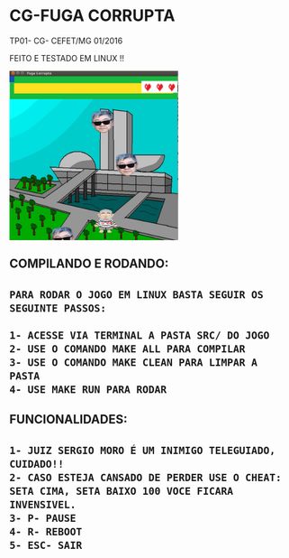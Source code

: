# CG-FUGA CORRUPTA
TP01- CG- CEFET/MG 01/2016

FEITO E TESTADO EM LINUX !!

<img align="center" src="https://github.com/pedrohlcastro/CG-fuga-corrupta/blob/master/screenshots/jogo.png?raw=true" width="300" height="300"/>
<h2>COMPILANDO E RODANDO:<h2>

	PARA RODAR O JOGO EM LINUX BASTA SEGUIR OS SEGUINTE PASSOS:
	
	1- ACESSE VIA TERMINAL A PASTA SRC/ DO JOGO
	2- USE O COMANDO MAKE ALL PARA COMPILAR
	3- USE O COMANDO MAKE CLEAN PARA LIMPAR A PASTA
	4- USE MAKE RUN PARA RODAR

<h2>FUNCIONALIDADES:<h2>

	1- JUIZ SERGIO MORO É UM INIMIGO TELEGUIADO, CUIDADO!!
	2- CASO ESTEJA CANSADO DE PERDER USE O CHEAT: SETA CIMA, SETA BAIXO 100 VOCE FICARA INVENSIVEL.
	3- P- PAUSE
	4- R- REBOOT
	5- ESC- SAIR
	


